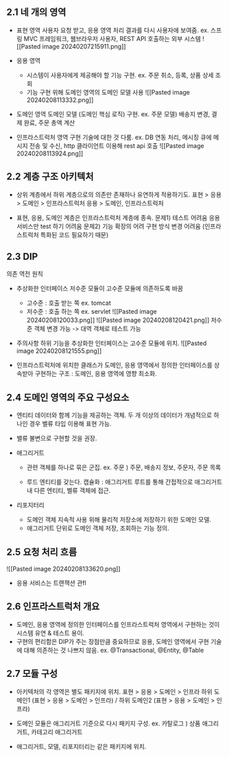 ## 2.1 네 개의 영역

* 표현 영역
	사용자 요청 받고, 응용 영역 처리 결과를 다시 사용자에 보여줌.
	ex. 스프링 MVC 프레임워크, 웹브라우저 사용자, REST API 호출하는 외부 시스템
	![[Pasted image 20240207215911.png]]

* 응용 영역
	- 시스템이 사용자에게 제공해야 할 기능 구현. 
		ex. 주문 취소, 등록, 상품 상세 조회
	* 기능 구현 위해 도메인 영역의 도메인 모델 사용
		![[Pasted image 20240208113332.png]]

* 도메인 영역
	도메인 모델 (도메인 핵심 로직) 구현.
	ex. 주문 모델) 배송지 변경, 결제 완료, 주문 총액 계산

* 인프라스트럭처 영역
	구현 기술에 대한 것 다룸.
	ex. DB 연동 처리, 메시징 큐에 메시지 전송 및 수신, http 클라이언트 이용해 rest api 호출
	![[Pasted image 20240208113924.png]]

## 2.2 계층 구조 아키텍처

* 상위 계층에서 하위 계층으로의 의존만 존재하나 유연하게 적용하기도.
	표현 > 응용 > 도메인 > 인프라스트럭처
	응용 > 도메인, 인프라스트럭처

* 표현, 응용, 도메인 계층은 인프라스트럭처 계층에 종속.
	문제1) 테스트 어려움 
		응용 서비스만 test 하기 어려움
	문제2) 기능 확장의 어려 
		구현 방식 변경 어려움 (인프라스트럭처 특화된 코드 필요하기 때문)

## 2.3 DIP
의존 역전 원칙 

* 추상화한 인터페이스 
	저수준 모듈이 고수준 모듈에 의존하도록 바꿈
	 * 고수준 : 호출 받는 쪽 ex. tomcat
	 * 저수준 : 호출 하는 쪽 ex. servlet 
	![[Pasted image 20240208120033.png]]
	![[Pasted image 20240208120421.png]]
	저수준 객체 변경 가능 -> 대역 객체로 테스트 가능

* 주의사항
	하위 기능을 추상화한 인터페이스는 고수준 모듈에 위치.
	![[Pasted image 20240208121555.png]]

* 인프라스트럭처에 위치한 클래스가 도메인, 응용 영역에서 정의한 인터페이스를 상속받아 구현하는 구조 : 도메인, 응용 영역에 영향 최소화.

## 2.4 도메인 영역의 주요 구성요소

*  엔티티
	데이터와 함께 기능을 제공하는 객체.
	두 개 이상의 데이터가 개념적으로 하나인 경우 벨류 타입 이용해 표현 가능.

* 밸류
	불변으로 구현할 것을 권장.

* 애그리거트
	* 관련 객체를 하나로 묶은 군집.
		ex. 주문 ) 주문, 배송지 정보, 주문자, 주문 목록
	
	* 루드 엔티티를 갖는다.
		캡슐화 : 애그리거트 루트를 통해 간접적으로 애그리거트 내 다른 엔티티, 벨류 객체에 접근.

* 리포지터리
	* 도메인 객체 지속적 사용 위해 물리적 저장소에 저장하기 위한 도메인 모델.
	* 애그리거트 단위로 도메인 객체 저장, 조회하는 기능 정의.

## 2.5 요청 처리 흐름

![[Pasted image 20240208133620.png]]

* 응용 서비스는 트랜잭션 관fl
## 2.6 인프라스트럭처 개요

* 도메인, 응용 영역에 정의한 인터페이스를 인프라스트럭처 영역에서 구현하는 것이 시스템 유연 & 테스트 용이.
* 구현의 편리함은 DIP가 주는 장점만큼 중요하므로 응용, 도메인 영역에서 구현 기술에 대해 의존하는 것 나쁘지 않음.
	ex. @Transactional, @Entity, @Table

## 2.7 모듈 구성


* 아키텍처의 각 영역은 별도 패키지에 위치.
	표현 > 응용 > 도메인 > 인프라
	하위 도메인1 (표현 > 응용 > 도메인 > 인프라) / 하위 도메인2 (표현 > 응용 > 도메인 > 인프라)

* 도메인 모듈은 애그리거트 기준으로 다시 패키지 구성.
	ex. 카탈로그 ) 상품 애그리거트, 카테고리 애그리거트

* 애그리거트, 모델, 리포지터리는 같은 패키지에 위치.
